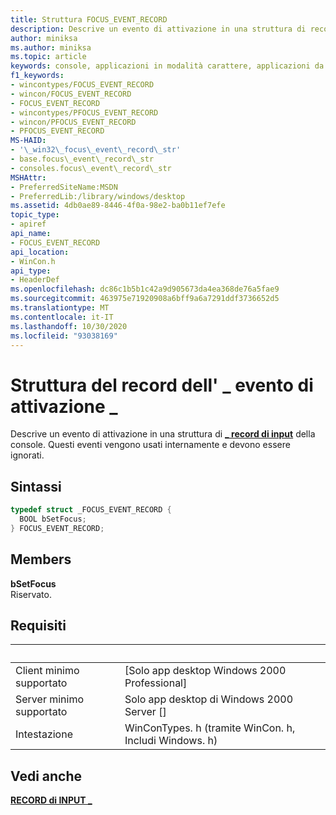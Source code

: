 ```yaml
---
title: Struttura FOCUS_EVENT_RECORD
description: Descrive un evento di attivazione in una struttura di record di INPUT della console \_ . Questi eventi vengono usati internamente e devono essere ignorati.
author: miniksa
ms.author: miniksa
ms.topic: article
keywords: console, applicazioni in modalità carattere, applicazioni da riga di comando, applicazioni di terminale, api della console
f1_keywords:
- wincontypes/FOCUS_EVENT_RECORD
- wincon/FOCUS_EVENT_RECORD
- FOCUS_EVENT_RECORD
- wincontypes/PFOCUS_EVENT_RECORD
- wincon/PFOCUS_EVENT_RECORD
- PFOCUS_EVENT_RECORD
MS-HAID:
- '\_win32\_focus\_event\_record\_str'
- base.focus\_event\_record\_str
- consoles.focus\_event\_record\_str
MSHAttr:
- PreferredSiteName:MSDN
- PreferredLib:/library/windows/desktop
ms.assetid: 4db0ae89-8446-4f0a-98e2-ba0b11ef7efe
topic_type:
- apiref
api_name:
- FOCUS_EVENT_RECORD
api_location:
- WinCon.h
api_type:
- HeaderDef
ms.openlocfilehash: dc86c1b5b1c42a9d905673da4ea368de76a5fae9
ms.sourcegitcommit: 463975e71920908a6bff9a6a7291ddf3736652d5
ms.translationtype: MT
ms.contentlocale: it-IT
ms.lasthandoff: 10/30/2020
ms.locfileid: "93038169"
---
```

# <a name="focus_event_record-structure"></a>Struttura del record dell' \_ evento di attivazione \_

Descrive un evento di attivazione in una struttura di [**\_ record di input**](input-record-str.md) della console. Questi eventi vengono usati internamente e devono essere ignorati.

## <a name="syntax"></a>Sintassi

```C
typedef struct _FOCUS_EVENT_RECORD {
  BOOL bSetFocus;
} FOCUS_EVENT_RECORD;
```

## <a name="members"></a>Members

**bSetFocus**  
Riservato.

## <a name="requirements"></a>Requisiti

| &nbsp; | &nbsp; |
|-|-|
| Client minimo supportato | \[Solo app desktop Windows 2000 Professional\] |
| Server minimo supportato | Solo app desktop di Windows 2000 Server \[\] |
| Intestazione | WinConTypes. h (tramite WinCon. h, Includi Windows. h) |

## <a name="see-also"></a>Vedi anche

[**RECORD di INPUT \_**](input-record-str.md)
